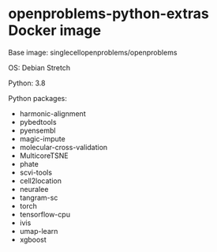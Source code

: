 # openproblems-python-extras Docker image

Base image: singlecellopenproblems/openproblems

OS: Debian Stretch

Python: 3.8

Python packages:

* harmonic-alignment
* pybedtools
* pyensembl
* magic-impute
* molecular-cross-validation
* MulticoreTSNE
* phate
* scvi-tools
* cell2location
* neuralee
* tangram-sc
* torch
* tensorflow-cpu
* ivis
* umap-learn
* xgboost
